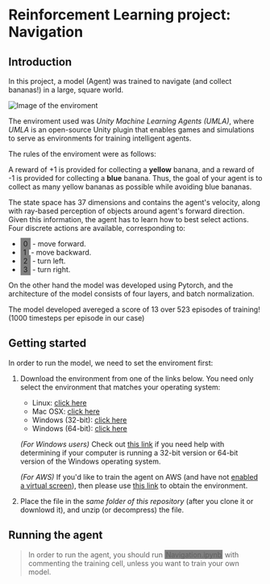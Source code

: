 

# Reinforcement Learning project: Navigation

## Introduction


In this project, a model (Agent) was trained to navigate (and collect bananas!) in a large, square world.

![Image of the enviroment](banana.gif)

The enviroment used was *Unity Machine Learning Agents (UMLA)*, where *UMLA* is an open-source Unity plugin that enables games and simulations to serve as environments for training intelligent agents.

 The rules of the enviroment were as follows:

A reward of +1 is provided for collecting a **yellow** banana, and a reward of -1 is provided for collecting a **blue** banana. Thus, the goal of your agent is to collect as many yellow bananas as possible while avoiding blue bananas.

The state space has 37 dimensions and contains the agent's velocity, along with ray-based perception of objects around agent's forward direction. Given this information, the agent has to learn how to best select actions. Four discrete actions are available, corresponding to:

* <span style="padding: .2em .4em; background-color:gray">0</span> - move forward.
* <span style="padding: .2em .4em; background-color:gray">1</span> - move backward.
* <span style="padding: .2em .4em; background-color:gray">2</span> - turn left.
* <span style="padding: .2em .4em; background-color:gray">3</span> - turn right.


On the other hand the model was developed using Pytorch, and the architecture of the model consists of four layers, and batch normalization. 

The model developed avereged a score of 13 over 523 episodes of training! (1000 timesteps per episode in our case)


## Getting started

In order to run the model, we need to set the enviroment first:

1. Download the environment from one of the links below. You need only select the environment that matches your operating system:
    * Linux: [click here](https://s3-us-west-1.amazonaws.com/udacity-drlnd/P1/Banana/Banana_Linux.zip)
    * Mac OSX: [click here](https://s3-us-west-1.amazonaws.com/udacity-drlnd/P1/Banana/Banana.app.zip)
    * Windows (32-bit): [click here](https://s3-us-west-1.amazonaws.com/udacity-drlnd/P1/Banana/Banana_Windows_x86.zip)
    * Windows (64-bit): [click here](https://s3-us-west-1.amazonaws.com/udacity-drlnd/P1/Banana/Banana_Windows_x86_64.zip)

    *(For Windows users)* Check out [this link](https://support.microsoft.com/en-us/help/827218/how-to-determine-whether-a-computer-is-running-a-32-bit-version-or-64) if you need help with determining if your computer is running a 32-bit version or 64-bit version of the Windows operating system.

    *(For AWS)* If you'd like to train the agent on AWS (and have not [enabled a virtual screen](https://github.com/Unity-Technologies/ml-agents/blob/master/docs/Training-on-Amazon-Web-Service.md)), then please use [this link](https://s3-us-west-1.amazonaws.com/udacity-drlnd/P1/Banana/Banana_Linux_NoVis.zip) to obtain the environment.
1. Place the file in the *same folder of this repository* (after you clone it or downlowd it), and unzip (or decompress) the file. 

## Running the agent

> In order to run the agent, you should run <span style="padding: .05em .15em; background-color:gray">Navigation.ipynb</span> with commenting the training cell, unless you want to train your own model.